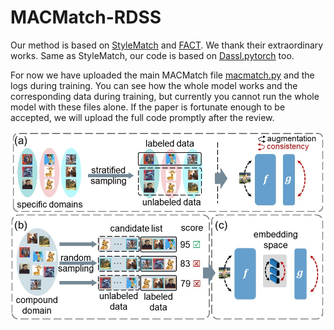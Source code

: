 # MACMatch-RDSS
Our method is based on [StyleMatch](https://github.com/KaiyangZhou/ssdg-benchmark) and [FACT](https://github.com/MediaBrain-SJTU/FACT). We thank their extraordinary works. Same as StyleMatch, our code is based on [Dassl.pytorch](https://github.com/KaiyangZhou/Dassl.pytorch) too.

For now we have uploaded the main MACMatch file [macmatch.py](./codes/macmatch.py) and the logs during training. You can see how the whole model works and the corresponding data during training, but currently you cannot run the whole model with these files alone. If the paper is fortunate enough to be accepted, we will upload the full code promptly after the review.

![MACMatch](/macmatch.jpg "MACMatch")
